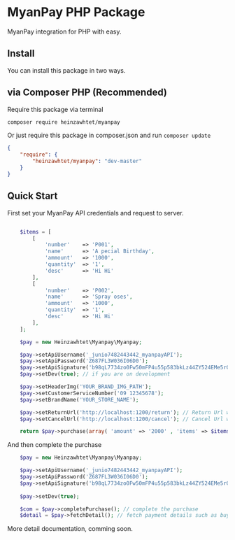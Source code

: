 # MyanPay PHP Package
MyanPay integration for PHP with easy.


## Install
You can install this package in two ways.

## via Composer PHP (Recommended)

Require this package via terminal

```bash
composer require heinzawhtet/myanpay
```

Or just require this package in composer.json and run `composer update`

```json
{
    "require": {
        "heinzawhtet/myanpay": "dev-master"
    }
}
```

## Quick Start
First set your MyanPay API credentials and request to server.
```php

	$items = [
		[
			'number' 	=> 'P001',
			'name' 		=> 'A pecial Birthday', 
			'ammount'	=> '1000',
			'quantity'	=> '1',
			'desc'		=> 'Hi Hi'
		],
		[
			'number' 	=> 'P002',
			'name' 		=> 'Spray oses', 
			'ammount'	=> '1000',
			'quantity'	=> '1',
			'desc'		=> 'Hi Hi'
		],
	];

	$pay = new Heinzawhtet\Myanpay\Myanpay;

	$pay->setApiUsername('_junio7482443442_myanpayAPI');
	$pay->setApiPassword('Z687FL3W036I06D0');
	$pay->setApiSignature('b98qL7734zo0Fw50mFP4u55p583bkLz44ZY524EMe5rO7hfdzlWq5AN2rx8d');
	$pay->setDev(true); // if you are on development

	$pay->setHeaderImg('YOUR_BRAND_IMG_PATH');
	$pay->setCustomerServiceNumber('09 12345678');
	$pay->setBrandName('YOUR_STORE_NAME');

	$pay->setReturnUrl('http://localhost:1200/return'); // Return Url when payment is ready to complete
	$pay->setCancelUrl('http://localhost:1200/cancel'); // Cancel Url when payment is canceled

	return $pay->purchase(array( 'amount' => '2000' , 'items' => $items));

```

And then complete the purchase

```php
	$pay = new Heinzawhtet\Myanpay\Myanpay;

	$pay->setApiUsername('_junio7482443442_myanpayAPI');
	$pay->setApiPassword('Z687FL3W036I06D0');
	$pay->setApiSignature('b98qL7734zo0Fw50mFP4u55p583bkLz44ZY524EMe5rO7hfdzlWq5AN2rx8d');
	
	$pay->setDev(true);

	$com = $pay->completePurchase(); // complete the purchase
	$detail = $pay->fetchDetail(); // fetch payment details such as buyer's email or shipping address
```

More detail documentation, comming soon.
